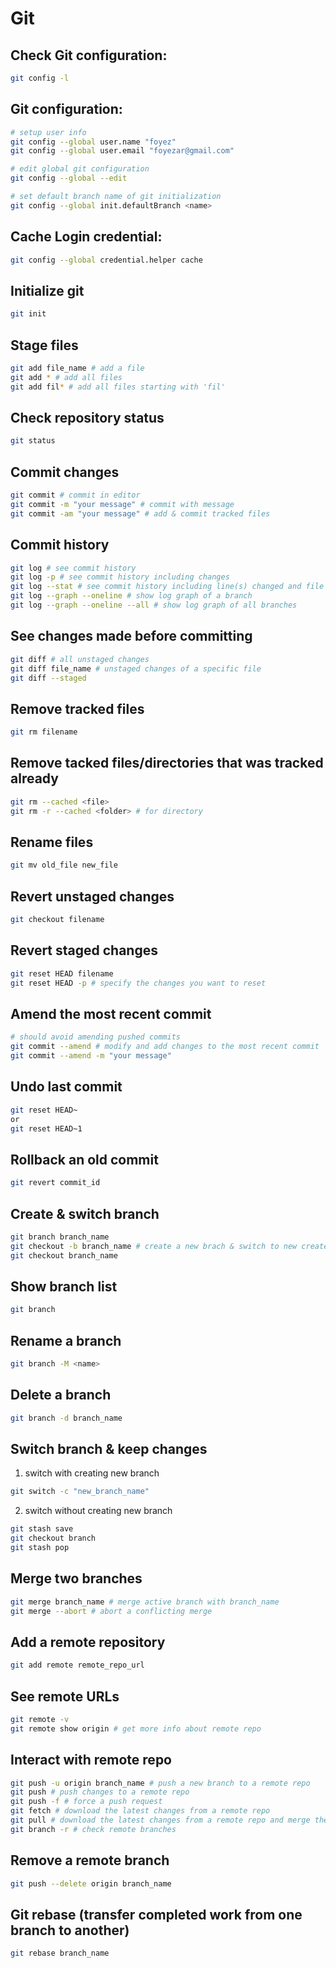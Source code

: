# Git

## Check Git configuration:

```bash
git config -l
```

## Git configuration:

```bash
# setup user info
git config --global user.name "foyez"
git config --global user.email "foyezar@gmail.com"

# edit global git configuration
git config --global --edit 

# set default branch name of git initialization
git config --global init.defaultBranch <name>
```

## Cache Login credential:

```bash
git config --global credential.helper cache
```

## Initialize git

```bash
git init
```

## Stage files

```bash
git add file_name # add a file
git add * # add all files
git add fil* # add all files starting with 'fil'
```

## Check repository status

```bash
git status
```

## Commit changes

```bash
git commit # commit in editor
git commit -m "your message" # commit with message
git commit -am "your message" # add & commit tracked files
```

## Commit history

```bash
git log # see commit history
git log -p # see commit history including changes
git log --stat # see commit history including line(s) changed and file names
git log --graph --oneline # show log graph of a branch
git log --graph --oneline --all # show log graph of all branches
```

## See changes made before committing

```bash
git diff # all unstaged changes
git diff file_name # unstaged changes of a specific file
git diff --staged
```

## Remove tracked files

```bash
git rm filename
```

## Remove tacked files/directories that was tracked already

```bash
git rm --cached <file>
git rm -r --cached <folder> # for directory
```

## Rename files

```bash
git mv old_file new_file
```

## Revert unstaged changes

```bash
git checkout filename
```

## Revert staged changes

```bash
git reset HEAD filename
git reset HEAD -p # specify the changes you want to reset
```

## Amend the most recent commit

```bash
# should avoid amending pushed commits
git commit --amend # modify and add changes to the most recent commit
git commit --amend -m "your message"
```

## Undo last commit

```bash
git reset HEAD~
or 
git reset HEAD~1
```

## Rollback an old commit

```bash
git revert commit_id
```

## Create & switch branch

```bash
git branch branch_name
git checkout -b branch_name # create a new brach & switch to new created branch
git checkout branch_name
```

## Show branch list

```bash
git branch
```

## Rename a branch

```bash
git branch -M <name>
```

## Delete a branch

```bash
git branch -d branch_name
```

## Switch branch & keep changes

1. switch with creating new branch
```bash
git switch -c "new_branch_name"
```

2. switch without creating new branch
```bash
git stash save
git checkout branch
git stash pop
```

## Merge two branches

```bash
git merge branch_name # merge active branch with branch_name
git merge --abort # abort a conflicting merge
```

## Add a remote repository

```bash
git add remote remote_repo_url
```

## See remote URLs

```bash
git remote -v
git remote show origin # get more info about remote repo
```

## Interact with remote repo

```bash
git push -u origin branch_name # push a new branch to a remote repo
git push # push changes to a remote repo
git push -f # force a push request
git fetch # download the latest changes from a remote repo
git pull # download the latest changes from a remote repo and merge them with local branch
git branch -r # check remote branches
```

## Remove a remote branch

```bash
git push --delete origin branch_name
```

## Git rebase (transfer completed work from one branch to another)

```bash
git rebase branch_name
```
